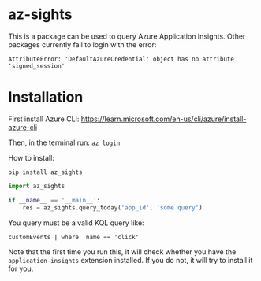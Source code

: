 az-sights
==========

This is a package can be used to query Azure Application Insights.
Other packages currently fail to login with the error:
```
AttributeError: 'DefaultAzureCredential' object has no attribute 'signed_session'
```

# Installation

First install Azure CLI: https://learn.microsoft.com/en-us/cli/azure/install-azure-cli

Then, in the terminal run:
`az login`

How to install:

`pip install az_sights`


```python
import az_sights

if __name__ == '__main__':
    res = az_sights.query_today('app_id', 'some query')
```

You query must be a valid KQL query like:

```customEvents | where  name == 'click'```

Note that the first time you run this, it will check whether you have the `application-insights` extension installed. If you do not, it will try to install it for you.
